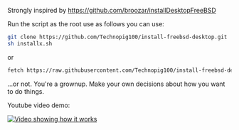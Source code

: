 Strongly inspired by https://github.com/broozar/installDesktopFreeBSD

Run the script as the root use as follows you can use: 

```sh
git clone https://github.com/Technopig100/install-freebsd-desktop.git
sh installx.sh
```

or 

```sh
fetch https://raw.githubusercontent.com/Technopig100/install-freebsd-desktop/refs/heads/main/installx.sh -o - | sh
``` 
...or not. You're a grownup. Make your own decisions about how you want to do things.

Youtube video demo:

[![Video showing how it works](https://img.youtube.com/vi/2Gv5bY77-j8/hqdefault.jpg)](https://www.youtube.com/watch?v=2Gv5bY77-j8)
